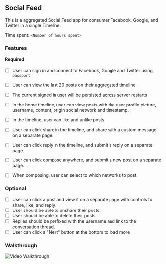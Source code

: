 ## Social Feed

This is a aggregated Social Feed app for consumer Facebook, Google, and Twitter in a single Timeline.


Time spent: `<Number of hours spent>`

### Features

#### Required

- [ ] User can sign in and connect to Facebook, Google and Twitter using `passport`
- [ ] User can view the last 20 posts on their aggregated timeline
- [ ] The current signed in user will be persisted across server restarts
- [ ] In the home timeline, user can view posts with the user profile picture, username, content, origin social network and timestamp.
- [ ] In the timeline, user can like and unlike posts.
- [ ] User can click share in the timeline, and share with a custom message on a separate page.
- [ ] User can click reply in the timeline, and submit a reply on a separate page.
- [ ] User can click compose anywhere, and submit a new post on a separate page.
- [ ] When composing, user can select to which networks to post.


### Optional

- [ ] User can click a post and view it on a separate page with controls to share, like, and reply.
- [ ] User should be able to unshare their posts.
- [ ] User should be able to delete their posts.
- [ ] Replies should be prefixed with the username and link to the conversation thread.
- [ ] User can click a "Next" button at the bottom to load more 

### Walkthrough

![Video Walkthrough](...)



